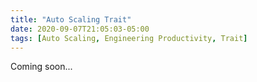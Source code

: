 ```yaml
---
title: "Auto Scaling Trait"
date: 2020-09-07T21:05:03-05:00
tags: [Auto Scaling, Engineering Productivity, Trait]
---
```


Coming soon...